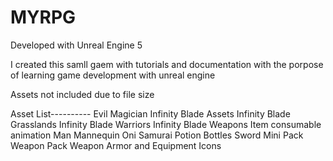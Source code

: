 # MYRPG

Developed with Unreal Engine 5

I created this samll gaem with tutorials and documentation with the porpose of learning game development with unreal engine

Assets not included due to file size

Asset List----------
    Evil Magician
    Infinity Blade Assets
    Infinity Blade Grasslands
    Infinity Blade Warriors
    Infinity Blade Weapons
    Item consumable animation
    Man
    Mannequin
    Oni Samurai
    Potion Bottles
    Sword Mini Pack
    Weapon Pack
    Weapon Armor and Equipment Icons

